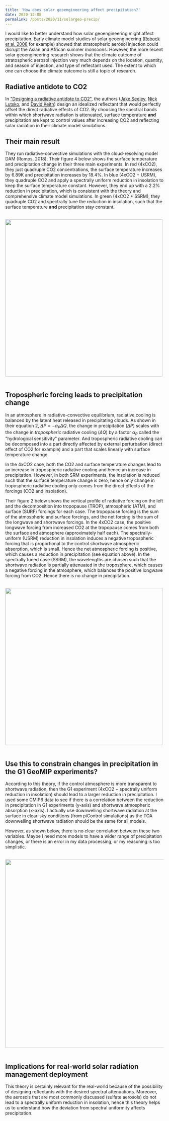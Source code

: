 ```yaml
---
title: 'How does solar geoengineering affect precipitation?'
date: 2020-12-08
permalink: /posts/2020/11/solargeo-precip/
---
```


I would like to better understand how solar geoengineering might affect precipitation. Early climate model studies of solar geoengineering ([Robock et al. 2008](https://agupubs.onlinelibrary.wiley.com/doi/full/10.1029/2008JD010050) for example) showed that stratospheric aerosol injection could disrupt the Asian and African summer monsoons. However, the more recent solar geoengineering research shows that the climate outcome of stratospheric aerosol injection very much depends on the location, quantity, and season of injection, and type of reflectant used. The extent to which one can choose the climate outcome is still a topic of research.

## Radiative antidote to CO2

In ["Designing a radiative antidote to CO2"](https://www.essoar.org/pdfjs/10.1002/essoar.10504359.1), the authors ([Jake Seeley](https://www.jacobtseeley.com/), [Nick Lutsko](https://nicklutsko.github.io/), and [David Keith](https://keith.seas.harvard.edu/people/david-keith)) design an idealized reflectant that would perfectly offset the direct radiative effects of CO2. By choosing the spectral bands within which shortwave radiation is attenuated, surface temperature **and** precipitation are kept to control values after increasing CO2 and reflecting solar radiation in their climate model simulations.

## Their main result

They run radiative-convective simulations with the cloud-resolving model DAM (Romps, 2018). Their figure 4 below shows the surface temperature and precipitation change in their three main experiments. In red (4xCO2), they just quadruple CO2 concentrations, the surface temperature increases by 6.89K and precipitation increases by 18.4%. In blue (4xCO2 + USRM), they quadruple CO2 and apply a spectrally uniform reduction in insolation to keep the surface temperature constant. However, they end up with a 2.2% reduction in precipitation, which is consistent with the theory and comprehensive climate model simulations. In green (4xCO2 + SSRM), they quadruple CO2 and spectrally tune the reduction in insolation, such that the surface temperature **and** precipitation stay constant.

<br/>
<div style="text-align:center;valign:center"><img src="https://matthewjhenry.github.io/images/seeley_fig4.png" alt="" style="display: block; width: 500px; height: auto;"></div>
<br/>

## Tropospheric forcing leads to precipitation change

In an atmosphere in radiative-convective equilibrium, radiative cooling is balanced by the latent heat released in precipitating clouds. As shown in their equation 2, $\Delta P = -\alpha_P \Delta Q$, the change in precipitation ($\Delta P$) scales with the change in *tropospheric* radiative cooling ($\Delta Q$) by a factor $\alpha_P$ called the "hydrological sensitivity" parameter. And tropospheric radiative cooling can be decomposed into a part directly affected by external perturbation (direct effect of CO2 for example) and a part that scales linearly with surface temperature change.

In the 4xCO2 case, both the CO2 and surface temperature changes lead to an increase in tropospheric radiative cooling and hence an increase in precipitation. However, in both SRM experiments, the insolation is reduced such that the surface temperature change is zero, hence only change in tropospheric radiative cooling only comes from the direct effects of the forcings (CO2 and insolation).

Their figure 2 below shows the vertical profile of radiative forcing on the left and the decomposition into tropopause (TROP), atmospheric (ATM), and surface (SURF) forcings for each case. The tropopause forcing is the sum of the atmospheric and surface forcings, and the net forcing is the sum of the longwave and shortwave forcings. In the 4xCO2 case, the positive longwave forcing from increased CO2 at the tropopause comes from both the surface and atmosphere (approximately half each). The spectrally-uniform (USRM) reduction in insolation induces a negative tropospheric forcing that is proportional to the control shortwave atmospheric absorption, which is small. Hence the net atmospheric forcing is positive, which causes a reduction in precipitation (see equation above). In the spectrally tuned case (SSRM), the wavelengths are chosen such that the shortwave radiation is partially attenuated in the troposphere, which causes a negative forcing in the atmosphere, which balances the positive longwave forcing from CO2. Hence there is no change in precipitation.

<br/>
<div style="text-align:center;valign:center"><img src="https://matthewjhenry.github.io/images/seeley_fig2.png" alt="" style="display: block; width: 500px; height: auto;"></div>
<br/> 

## Use this to constrain changes in precipitation in the G1 GeoMIP experiments?

According to this theory, if the control atmosphere is more transparent to shortwave radiation, then the G1 experiment (4xCO2 + spectrally uniform reduction in insolation) should lead to a larger reduction in precipitation. I used some CMIP6 data to see if there is a correlation between the reduction in precipitation in G1 experiments (y-axis) and shortwave atmospheric absorption (x-axis). I actually use downwelling shortwave radiation at the surface in clear-sky conditions (from piControl simulations) as the TOA downwelling shortwave radiation should be the same for all models.

However, as shown below, there is no clear correlation between these two variables. Maybe I need more models to have a wider range of precipitation changes, or there is an error in my data processing, or my reasoning is too simplistic.

<br/>
<div style="text-align:center;valign:center"><img src="https://matthewjhenry.github.io/images/G1_precip_changes.png" alt="" style="display: block; width: 600px; height: auto;"></div>
<br/>

## Implications for real-world solar radiation management deployment

This theory is certainly relevant for the real-world because of the possibility of designing reflectants with the desired spectral attenuations. Moreover, the aerosols that are most commonly discussed (sulfate aerosols) do not lead to a spectrally uniform reduction in insolation, hence this theory helps us to understand how the deviation from spectral uniformity affects precipitation.